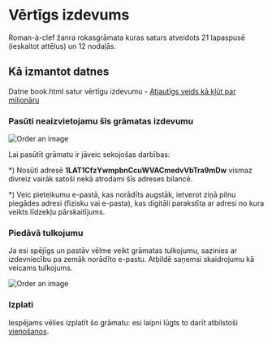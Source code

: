 Vērtīgs izdevums
=========

Roman-à-clef žanra rokasgrāmata kuras saturs atveidots 21 lapaspusē (ieskaitot attēlus) un 12 nodaļās.

## Kā izmantot datnes

Datne book.html satur vērtīgu izdevumu - [Atjautīgs veids kā kļūt par miljonāru](http://handbook.lol/) 

### Pasūti neaizvietojamu šīs grāmatas izdevumu

![Order an image](images/order.png "Order book")

Lai pasūtīt grāmatu ir jāveic sekojošas darbības:

*) Nosūti adresē __1LAT1CfzYwmpbnCcuWVACmedvVbTra9mDw__ vismaz divreiz vairāk satoši nekā atrodami šīs adreses bilancē.

*) Veic pieteikumu e-pastā, kas norādīts augstāk, ietverot ziņā pilnu piegādes adresi (fizisku vai e-pasta), 
kas digitāli parakstīta ar adresi no kura veikts līdzekļu pārskaitījums.

### Piedāvā tulkojumu

Ja esi spējīgs un pastāv vēlme veikt grāmatas tulkojumu, sazinies ar izdevniecību pa zemāk norādīto e-pastu. 
Atbildē saņemsi skaidrojumu kā veicams tulkojums. 

![Order an image](images/translate.png "Translate book")

### Izplati

Iespējams vēlies izplatīt šo grāmatu: esi laipni lūgts to darīt atbilstoši [vienošanos](LICENSE).

